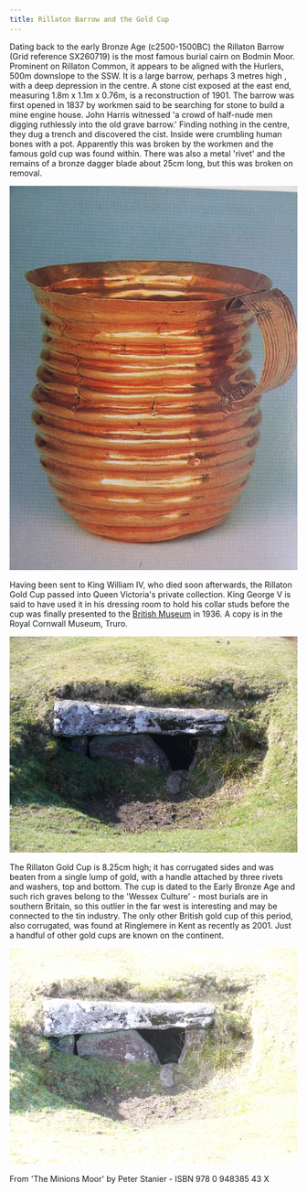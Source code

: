 ```yaml
---
title: Rillaton Barrow and the Gold Cup
---
```


Dating back to the early Bronze Age (c2500-1500BC) the Rillaton Barrow (Grid reference SX260719) is the most famous burial cairn on Bodmin Moor. Prominent on Rillaton Common, it appears to be aligned with the Hurlers, 500m downslope to the SSW. It is a large barrow, perhaps 3 metres high , with a deep depression in the centre. A stone cist exposed at the east end, measuring 1.8m x 1.1m x 0.76m, is a reconstruction of 1901. The barrow was first opened in 1837 by workmen said to be searching for stone to build a mine engine house. John Harris witnessed 'a crowd of half-nude men digging ruthlessly into the old grave barrow.' Finding nothing in the centre, they dug a trench and discovered the cist. Inside were crumbling human bones with a pot. Apparently this was broken by the workmen and the famous gold cup was found within. There was also a metal 'rivet' and the remains of a bronze dagger blade about 25cm long, but this was broken on removal.

![Rillaton Barrow and the Gold Cup](./rillaton-barrow-and-the-gold-cup/new_phots_001.jpg)

Having been sent to King William IV, who died soon afterwards, the Rillaton Gold Cup passed into Queen Victoria's private collection. King George V is said to have used it in his dressing room to hold his collar studs before the cup was finally presented to the [British Museum](http://www.britishmuseum.org/explore/highlights/highlight_objects/pe_prb/t/the_rillaton_gold_cup.aspx) in 1936. A copy is in the Royal Cornwall Museum, Truro.

![Rillaton Barrow](./rillaton-barrow-and-the-gold-cup/Moor_12_March_003.jpg)

The Rillaton Gold Cup is 8.25cm high; it has corrugated sides and was beaten from a single lump of gold, with a handle attached by three rivets and washers, top and bottom. The cup is dated to the Early Bronze Age and such rich graves belong to the 'Wessex Culture' - most burials are in southern Britain, so this outlier in the far west is interesting and may be connected to the tin industry. The only other British gold cup of this period, also corrugated, was found at Ringlemere in Kent as recently as 2001. Just a handful of other gold cups are known on the continent.

![Rillaton Barrow](./rillaton-barrow-and-the-gold-cup/Moor_12_March_004.jpg)

From 'The Minions Moor' by Peter Stanier - ISBN 978 0 948385 43 X
